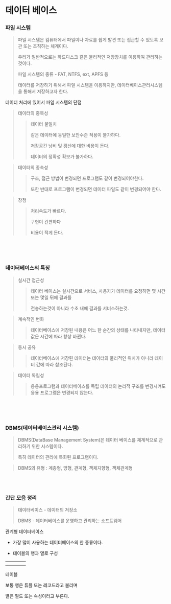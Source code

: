 # 데이터 베이스 

### 파일 시스템 

>  파일 시스템은 컴퓨터에서 파일이나 자료를 쉽게 발견 또는 접근할 수 있도록 보관 또는 조직하는 체계이다.
> 
>  우리가 일반적으로는 하드디스크 같은 물리적인 저장장치를 이용하여 관리하는것이다.
>  
>  파일 시스템의 종류 - FAT, NTFS, ext, APFS 등
>  
>  데이터를 저장하기 위해서 파일 시스템을 이용하지만, 데이터베이스관리시스템을 통해서 저장하고자 한다.

데이터 처리에 있어서 파일 시스템의 단점 

> 데이터의 중복성 
> 
> > 데이터 불일치 
> > 
> > 같은 데이터에 동일한 보안수준 적용이 불가하다.
> > 
> > 저장공간 낭비 및 갱신에 대한 비용이 든다.
> > 
> > 데이터의 정확성 확보가 불가하다.

> 데이터의 종속성 
>
> > 구조, 접근 방법이 변경되면 프로그램도 같이 변경되어야한다.
> > 
> > 또한 반대로 프로그램이 변경되면 데이터 파일도 같이 변경되어야 한다.

> 장점
> 
> > 처리속도가 빠르다.
> > 
> > 구현이 간편하다
> > 
> > 비용이 적게 든다. 

<br>
<br>
<br>

### 데이터베이스의 특징
 > 실시간 접근성 
 > 
 > > 데이터 베이스는 실시간으로 서비스, 사용자가 데이터를 요청하면 몇 시간 또는 몇일 뒤에 결과를 
 > > 
 > > 전송하는것이 아니라 수초 내에 결과를 서비스하는것.

> 계속적인 변화
> 
> > 데이터베이스에 저장된 내용은 어느 한 순간의 상태를 나타내지만, 테이터 값은 시간에 따라 항상 바뀐다.

> 동시 공유 
> 
> > 데이터베이스에 저장된 데이터는 데이터의 물리적인 위치가 아니라 데이터 값에 따라 참조된다.

> 데이터 독립성 
> 
> > 응용프로그램과 데이터베이스를 독립 데이터의 논리적 구조를 변경시켜도 응용 프로그램은 변경되지 않는다.

<br>
<br>
<br>

### DBMS(데이터베이스관리 시스템)

> DBMS(DataBase Management System)은 데이터 베이스를 체계적으로 관리하기 위한 시스템이다.
> 
> 특히 데이터의 관리에 특화된 프로그램이다.

> DBMS의 유형 : 계층형, 망형, 관계형, 객체지향형, 객체관계형 

<br>
<br>

### 간단 모음 정리 

> 데이터베이스 - 데이터의 저장소
> 
> DBMS - 데이터베이스를 운영하고 관리하는 소프트웨어 

관계형 데이터베이스 

- 가장 많이 사용하는 데이터베이스의 한 종류이다.

- 테이블의 행과 열로 구성 


|   |    |    |    |
|---|----|----|----|
| | | | |
| | | | |

테이블 

보통 행은 튜플 또는 레코드라고 불리며

열은 필드 또는 속성이라고 부른다.
